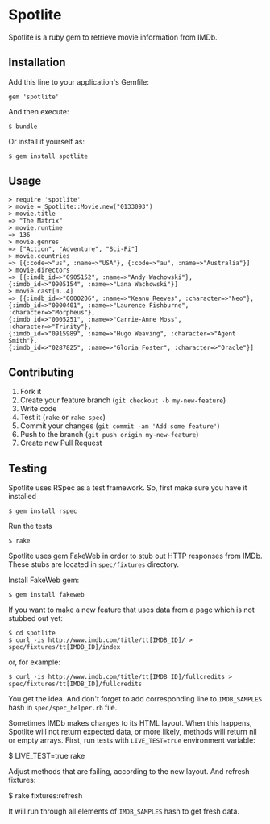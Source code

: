 # Spotlite

Spotlite is a ruby gem to retrieve movie information from IMDb.

## Installation

Add this line to your application's Gemfile:

    gem 'spotlite'

And then execute:

    $ bundle

Or install it yourself as:

    $ gem install spotlite

## Usage

    > require 'spotlite'
    > movie = Spotlite::Movie.new("0133093")
    > movie.title
    => "The Matrix"
    > movie.runtime
    => 136
    > movie.genres
    => ["Action", "Adventure", "Sci-Fi"]
    > movie.countries
    => [{:code=>"us", :name=>"USA"}, {:code=>"au", :name=>"Australia"}]
    > movie.directors
    => [{:imdb_id=>"0905152", :name=>"Andy Wachowski"},
    {:imdb_id=>"0905154", :name=>"Lana Wachowski"}]
    > movie.cast[0..4]
    => [{:imdb_id=>"0000206", :name=>"Keanu Reeves", :character=>"Neo"},
    {:imdb_id=>"0000401", :name=>"Laurence Fishburne", :character=>"Morpheus"},
    {:imdb_id=>"0005251", :name=>"Carrie-Anne Moss", :character=>"Trinity"},
    {:imdb_id=>"0915989", :name=>"Hugo Weaving", :character=>"Agent Smith"},
    {:imdb_id=>"0287825", :name=>"Gloria Foster", :character=>"Oracle"}]

## Contributing

1. Fork it
2. Create your feature branch (`git checkout -b my-new-feature`)
3. Write code
4. Test it (`rake` or `rake spec`)
5. Commit your changes (`git commit -am 'Add some feature'`)
6. Push to the branch (`git push origin my-new-feature`)
7. Create new Pull Request

## Testing

Spotlite uses RSpec as a test framework. So, first make sure you have it installed

    $ gem install rspec
    
Run the tests

    $ rake
    
Spotlite uses gem FakeWeb in order to stub out HTTP responses from IMDb. These
stubs are located in `spec/fixtures` directory.

Install FakeWeb gem:

    $ gem install fakeweb

If you want to make a new feature that uses data from a page which is not stubbed out yet:

    $ cd spotlite
    $ curl -is http://www.imdb.com/title/tt[IMDB_ID]/ > spec/fixtures/tt[IMDB_ID]/index
    
or, for example:

    $ curl -is http://www.imdb.com/title/tt[IMDB_ID]/fullcredits > spec/fixtures/tt[IMDB_ID]/fullcredits

You get the idea. And don't forget to add corresponding line to `IMDB_SAMPLES`
hash in `spec/spec_helper.rb` file.

Sometimes IMDb makes changes to its HTML layout. When this happens, Spotlite will not return
expected data, or more likely, methods will return nil or empty arrays.
First, run tests with `LIVE_TEST=true` environment variable:

   $ LIVE_TEST=true rake
   
Adjust methods that are failing, according to the new layout. And refresh fixtures:

   $ rake fixtures:refresh

It will run through all elements of `IMDB_SAMPLES` hash to get fresh data.
